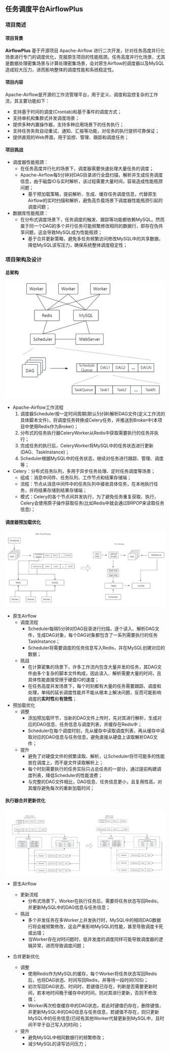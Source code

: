 ## 任务调度平台AirflowPlus

### 项目简述

#### 项目背景

**AirflowPlus** 基于开源项目 Apache-Airflow 进行二次开发，针对任务高度并行化场景进行专门的调度优化，克服原生项目的性能瓶颈。任务高度并行化场景，尤其是数据处理密集场景与计算处理密集场景，会对原生Airflow的调度器以及MySQL造成较大压力，进而影响整体的调度性能和系统稳定性。



#### 项目内容

Apache-Airflow是开源的工作流管理平台，用于定义、调度和监控复杂的工作流，其主要功能如下：

- 支持基于时间的调度(Crontab)和基于事件的调度方式；
- 支持单机和集群式并发调度场景；
- 提供多种内置操作器，支持多种应用场景下的任务执行；
- 支持任务失败自动重试、通知、汇报等功能，对任务的执行提供可靠保证；
- 提供直观的Web界面，用于监控、管理、跟踪和调度任务；



#### 项目挑战

- 调度器性能瓶颈：
  - 在任务高度并行化的场景下，调度器需要快速处理大量任务的调度；
  - Apache-Airflow每5分钟对DAG目录进行全盘扫描，解析并生成任务调度信息，由于磁盘IO与实时解析，该过程需要大量时间，容易造成性能瓶颈问题；
    - 基于预加载策略，提前解析、生成、缓存任务调度信息，代替原生Airflow的实时扫描和解析，避免高负载场景下调度器性能瓶颈引起的调度问题；
- 数据库性能瓶颈：
  - 在分布式调度场景下，任务调度的触发、跟踪等功能都依赖MySQL。然而属于同一个DAG的多个并行任务可能频繁修改相同的数据行，即存在伪共享问题，这会导致MySQL成为性能瓶颈；
    - 基于合并更新策略，避免多任务频繁访问修改MySQL中的共享数据，降低MySQL读写压力，确保系统整体调度稳定性；



### 项目架构及设计

#### 总架构

![](https://github.com/YMEN6/ProjectShowcase/blob/main/picture/AirflowPlus1.png?raw=true)

- Apache-Airflow工作流程
  1. 调度器Scheduler按一定时间周期(默认5分钟)解析DAG文件(定义工作流的具体脚本文件)，将调度任务转换成Celery任务，并推送到Broker中(本项目中使用Redis作为Broker)；
  2. 分布式的任务执行器CeleryWorker从Redis中获取需要执行的任务并执行；
  3. 完成任务的执行后，CeleryWorker将MySQL中的任务状态进行更新(DAG、TaskInstance)；
  4. Scheduler根据MySQL中的任务状态，继续对任务进行跟踪、管理、调度等；
- Celery：分布式任务队列，多用于异步任务处理、定时任务调度等场景；
  - 组成：消息中间件、任务队列、工作节点和结果存储端；
  - 流程：节点从消息中间件中的任务队列中接收具体任务，在本地执行任务，并将结果存储到结果存储端；
  - 模式：Celery的各个节点间并发执行，为了避免任务重复获取、执行，Celery会使用原子操作获取任务(比如Redis中就会通过BRPOP来读取任务信息)；



#### 调度器预加载优化

![](https://github.com/YMEN6/ProjectShowcase/blob/main/picture/AirflowPlus2.png?raw=true)

- 原生Airflow
  - 调度流程
    - Scheduler每隔5分钟对DAG目录进行扫描，逐个读入、解析DAG文件，生成DAG对象，每个DAG对象都包含了一系列需要执行的任务TaskInstance；
    - Scheduler将需要调度的任务信息写入Redis，并在MySQL创建对应的数据；
  - 挑战
    - 在计算密集的场景下，许多工作流内包含大量并发的任务，其DAG文件由多个复杂的脚本文件构成，因此读入、解析需要大量的时间，且具体性能直接受限于硬盘IO的速度；
    - 在任务高度并发场景下，每个时刻都有大量的任务需要跟踪、调度和处理，单纯的延长调度性能并不能从根本上解决问题，反而可能影响调度的**实时性**和**有效性**；
- 预加载优化
  - 调整
    - 添加预加载环节，当新的DAG文件上传时，先对其进行解析，生成对应的DAG信息、任务信息与调度列表，并缓存在Redis中；
    - Scheduler在每个调度时刻，先从缓存中读取调度列表，再从缓存中读取对应的DAG信息与任务信息，避免直接从硬盘上读取解析DAG文件；
  - 提升
    - 避免了对硬盘文件的频繁读取、解析，让Scheduler将尽可能多的性能放在调度上，而不是文件读取解析上；
    - 每个时刻需要执行的任务实际只占总任务的一部分，通过提前构建调度列表，降低Scheduler的性能浪费；
    - 与完整的DAG文件相比，DAG信息、任务信息更小，且复用性高，对其缓存避免每次的重新加载时间；





#### 执行器合并更新优化

![](https://github.com/YMEN6/ProjectShowcase/blob/main/picture/AirflowPlus3.png?raw=true)

- 原生Airflow

  - 更新流程
    - 分布式场景下，Worker在执行任务后，需要将任务状态写回Redis，并更新MySQL中的DAG信息与任务信息；
  - 挑战
    - 多个并发任务在多Worker上并发执行时，MySQL中的相同DAG数据行将会被频繁修改，这会严重影响MySQL的性能，甚至导致调度卡死或出错；
    - 当Worker存在对时问题时，低并发度的调度同样可能导致调度器的逻辑异常，进而导致调度问题；

- 合并更新优化

  - 调整
    - 使用Redis作为MySQL的缓存，每个Worker将任务状态写回Redis后，也将DAG状态、时间写回Redis，并等待一段时间(10S)；
    - 初次写回DAG状态、时间时，若键值已存在，判断是否需要更新时间，若本地时间晚于缓存中的时间，则对其进行更新，否则不修改值；
    - Worker再次检查缓存中的DAG状态，若此时键值仍存在，删除键值，并更新MySQL中的DAG信息与任务信息，若键值不存在，则只更新MySQL中的任务信息(已经有其他Worker代替更新到MySQL中，且时间不早于自己写入的时间)；
  - 提升
    - 避免MySQL中相同数据行的频繁修改；
    - 减少MySQL的读写访问压力；

  